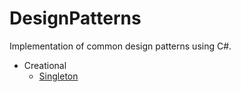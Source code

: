 # DesignPatterns
Implementation of common design patterns using C#.

* Creational
  * [Singleton](https://github.com/PaulPSta/DesignPatterns/tree/main/CreationalPatterns/SingletonPattern)